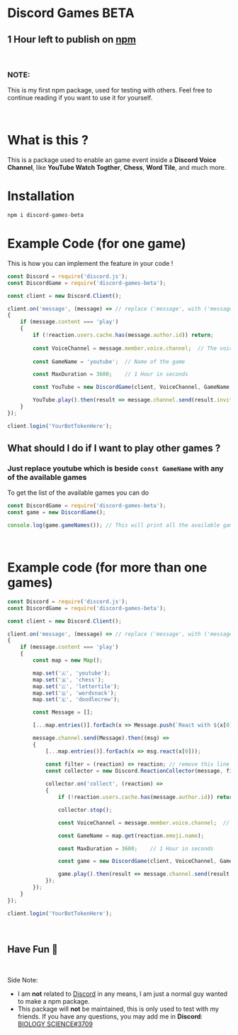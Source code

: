 # Discord Games BETA
## 1 Hour left to publish on [npm](https://www.npmjs.com/)

<br>

### **NOTE**:
This is my first npm package, used for testing with others. Feel free to continue reading if you want to use it for yourself.

<br>

# What is this ?
This is a package used to enable an game event inside a **Discord Voice Channel**, like **YouTube Watch Togther**, **Chess**, **Word Tile**, and much more.

# Installation
```js
npm i discord-games-beta
```
# 

# Example Code (for one game)

This is how you can implement the feature in your code !

```js
const Discord = require('discord.js');
const DiscordGame = require('discord-games-beta');

const client = new Discord.Client();

client.on('message', (message) => // replace ('message', with ('messageCreate', if you are on discord.js v13
{
    if (message.content === 'play')
    {
        if (!reaction.users.cache.has(message.author.id)) return;
        
        const VoiceChannel = message.member.voice.channel;  // The voice channel in which the event is gonna occur
        
        const GameName = 'youtube';  // Name of the game

        const MaxDuration = 3600;    // 1 Hour in seconds

        const YouTube = new DiscordGame(client, VoiceChannel, GameName, MaxDuration);

        YouTube.play().then(result => message.channel.send(result.inviteLink));
    }
});

client.login('YourBotTokenHere');
```
## What should I do if I want to play other games ?
### Just replace **youtube** which is beside `const GameName` with any of the available games

To get the list of the available games you can do
```js
const DiscordGame = require('discord-games-beta');
const game = new DiscordGame();

console.log(game.gameNames()); // This will print all the available games in your console !
```

<br>

# Example code (for more than one games)

```js
const Discord = require('discord.js');
const DiscordGame = require('discord-games-beta');

const client = new Discord.Client();

client.on('message', (message) => // replace ('message', with ('messageCreate', if you are on discord.js v13
{
    if (message.content === 'play')
    {
        const map = new Map();

        map.set('🇦', 'youtube');
        map.set('🇧', 'chess');
        map.set('🇨', 'lettertile');
        map.set('🇩', 'wordsnack');
        map.set('🇪', 'doodlecrew');

        const Message = [];

        [...map.entries()].forEach(x => Message.push(`React with ${x[0]} to play ${x[1]}`));

        message.channel.send(Message).then((msg) =>
        {
            [...map.entries()].forEach(x => msg.react(x[0]));

            const filter = (reaction) => reaction; // remove this line if you are on discord.js v13
            const collector = new Discord.ReactionCollector(message, filter); // remove ", filter" if you are on discord.js v13
    
            collector.on('collect', (reaction) =>
            {
                if (!reaction.users.cache.has(message.author.id)) return;

                collector.stop();

                const VoiceChannel = message.member.voice.channel;  // The voice channel in which the event is gonna occur

                const GameName = map.get(reaction.emoji.name);

                const MaxDuration = 3600;    // 1 Hour in seconds

                const game = new DiscordGame(client, VoiceChannel, GameName, MaxDuration);

                game.play().then(result => message.channel.send(result.inviiteLink));
            });
        });
    }
});

client.login('YourBotTokenHere');
```

<br>

## Have Fun 🥳

<br>

Side Note:
- I am **not** related to [Discord](https://discord.com) in any means, I am just a normal guy wanted to make a npm package.
- This package will **not** be maintained, this is only used to test with my friends. If you have any questions, you may add me in **Discord**: [BIOLOGY SCIENCE#3709](https://discordapp.com/users/580322451729154049)
